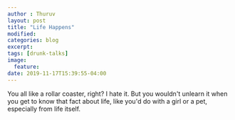 ```yaml
---
author : Thuruv
layout: post
title: "Life Happens"
modified:
categories: blog
excerpt:
tags: [drunk-talks]
image:
  feature:
date: 2019-11-17T15:39:55-04:00
---
```


You all like a rollar coaster, right? I hate it. But you wouldn't unlearn it when you get to know that fact about life, like you'd do with a girl or a pet, especially from life itself.
